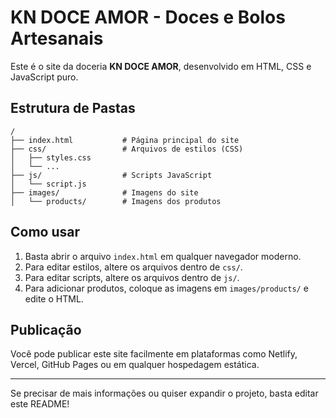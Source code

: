 # KN DOCE AMOR - Doces e Bolos Artesanais

Este é o site da doceria **KN DOCE AMOR**, desenvolvido em HTML, CSS e JavaScript puro.

## Estrutura de Pastas

```
/
├── index.html           # Página principal do site
├── css/                 # Arquivos de estilos (CSS)
│   ├── styles.css
│   └── ...
├── js/                  # Scripts JavaScript
│   └── script.js
├── images/              # Imagens do site
│   └── products/        # Imagens dos produtos
```

## Como usar

1. Basta abrir o arquivo `index.html` em qualquer navegador moderno.
2. Para editar estilos, altere os arquivos dentro de `css/`.
3. Para editar scripts, altere os arquivos dentro de `js/`.
4. Para adicionar produtos, coloque as imagens em `images/products/` e edite o HTML.

## Publicação

Você pode publicar este site facilmente em plataformas como Netlify, Vercel, GitHub Pages ou em qualquer hospedagem estática.

---

Se precisar de mais informações ou quiser expandir o projeto, basta editar este README! 